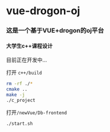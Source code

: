 # vue-drogon-oj

### 这是一个基于**VUE+drogon**的oj平台

#### 大学生c++课程设计

目前正在开发中...

打开 `c++/build`
``` bash
rm -rf ./*
cmake ..
make -j
./c_project
```
打开`/newVue/Db-frontend`
```bash
./start.sh
```



